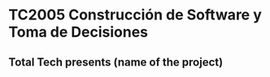 # TC2005 Construcción de Software y Toma de Decisiones

## Total Tech presents (name of the project)
